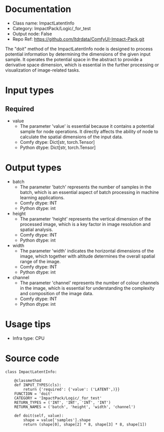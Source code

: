 # Documentation
- Class name: ImpactLatentInfo
- Category: ImpactPack/Logic/_for_test
- Output node: False
- Repo Ref: https://github.com/ltdrdata/ComfyUI-Impact-Pack.git

The "doit" method of the ImpactLatentInfo node is designed to process potential information by determining the dimensions of the given input sample. It operates the potential space in the abstract to provide a derivative space dimension, which is essential in the further processing or visualization of image-related tasks.

# Input types
## Required
- value
    - The parameter 'value' is essential because it contains a potential sample for node operations. It directly affects the ability of node to calculate the spatial dimensions of the input data.
    - Comfy dtype: Dict[str, torch.Tensor]
    - Python dtype: Dict[str, torch.Tensor]

# Output types
- batch
    - The parameter 'batch' represents the number of samples in the batch, which is an essential aspect of batch processing in machine learning applications.
    - Comfy dtype: INT
    - Python dtype: int
- height
    - The parameter 'height' represents the vertical dimension of the processed image, which is a key factor in image resolution and spatial analysis.
    - Comfy dtype: INT
    - Python dtype: int
- width
    - The parameter 'width' indicates the horizontal dimensions of the image, which together with altitude determines the overall spatial range of the image.
    - Comfy dtype: INT
    - Python dtype: int
- channel
    - The parameter 'channel' represents the number of colour channels in the image, which is essential for understanding the complexity and composition of the image data.
    - Comfy dtype: INT
    - Python dtype: int

# Usage tips
- Infra type: CPU

# Source code
```
class ImpactLatentInfo:

    @classmethod
    def INPUT_TYPES(cls):
        return {'required': {'value': ('LATENT',)}}
    FUNCTION = 'doit'
    CATEGORY = 'ImpactPack/Logic/_for_test'
    RETURN_TYPES = ('INT', 'INT', 'INT', 'INT')
    RETURN_NAMES = ('batch', 'height', 'width', 'channel')

    def doit(self, value):
        shape = value['samples'].shape
        return (shape[0], shape[2] * 8, shape[3] * 8, shape[1])
```